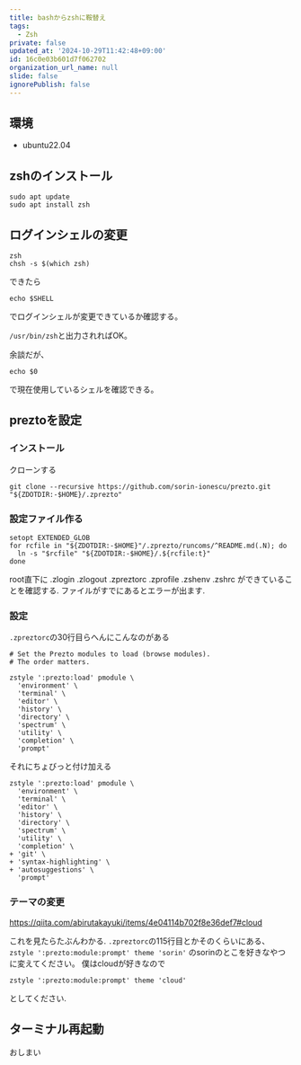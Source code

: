```yaml
---
title: bashからzshに鞍替え
tags:
  - Zsh
private: false
updated_at: '2024-10-29T11:42:48+09:00'
id: 16c0e03b601d7f062702
organization_url_name: null
slide: false
ignorePublish: false
---
```

## 環境
- ubuntu22.04
## zshのインストール
```zsh:bash
sudo apt update
sudo apt install zsh
```

## ログインシェルの変更
```zsh:zsh
zsh
chsh -s $(which zsh)
```
できたら
```
echo $SHELL
```
でログインシェルが変更できているか確認する。

`/usr/bin/zsh`と出力されればOK。



余談だが、
```
echo $0
```
で現在使用しているシェルを確認できる。

## preztoを設定
### インストール
クローンする
```zsh:zsh
git clone --recursive https://github.com/sorin-ionescu/prezto.git "${ZDOTDIR:-$HOME}/.zprezto"
```
### 設定ファイル作る
```zsh:zsh
setopt EXTENDED_GLOB
for rcfile in "${ZDOTDIR:-$HOME}"/.zprezto/runcoms/^README.md(.N); do
  ln -s "$rcfile" "${ZDOTDIR:-$HOME}/.${rcfile:t}"
done
```
root直下に
.zlogin
.zlogout
.zpreztorc
.zprofile
.zshenv
.zshrc
ができていることを確認する.
ファイルがすでにあるとエラーが出ます.

### 設定
`.zpreztorc`の30行目らへんにこんなのがある
```diff_batchfile:.zpreztorc
# Set the Prezto modules to load (browse modules).
# The order matters.

zstyle ':prezto:load' pmodule \
  'environment' \
  'terminal' \
  'editor' \
  'history' \
  'directory' \
  'spectrum' \
  'utility' \
  'completion' \
  'prompt'
```
それにちょびっと付け加える
```diff_batchfile:.zpreztorc
zstyle ':prezto:load' pmodule \
  'environment' \
  'terminal' \
  'editor' \
  'history' \
  'directory' \
  'spectrum' \
  'utility' \
  'completion' \
+ 'git' \
+ 'syntax-highlighting' \
+ 'autosuggestions' \
  'prompt'
```

### テーマの変更

https://qiita.com/abirutakayuki/items/4e04114b702f8e36def7#cloud

これを見たらたぶんわかる.
`.zpreztorc`の115行目とかそのくらいにある、
`zstyle ':prezto:module:prompt' theme 'sorin'`
のsorinのとこを好きなやつに変えてください。
僕はcloudが好きなので
```
zstyle ':prezto:module:prompt' theme 'cloud'
```
としてください.

## ターミナル再起動
おしまい
